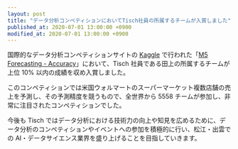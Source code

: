 ```yaml
---
layout: post
title: "データ分析コンペティションにおいてTisch社員の所属するチームが入賞しました"
published_at: 2020-07-01 13:00:00 +0900
modified_at: 2020-07-01 13:00:00 +0900
---
```


国際的なデータ分析コンペティションサイトの [Kaggle](https://www.kaggle.com/) で行われた「[M5 Forecasting - Accuracy](https://www.kaggle.com/c/m5-forecasting-accuracy)」において、Tisch 社員である田上の所属するチームが上位 10% 以内の成績を収め入賞しました。

このコンペティションでは米国ウォルマートのスーパーマーケット複数店舗の売上を予測し、その予測精度を競うもので、全世界から 5558 チームが参加し、非常に注目されたコンペティションでした。

今後も Tisch ではデータ分析における技術力の向上や知見を広めるために、データ分析のコンペティションやイベントへの参加を積極的に行い、松江・出雲での AI・データサイエンス業界を盛り上げることを目指していきます。
